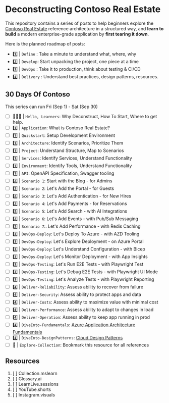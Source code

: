 # Deconstructing Contoso Real Estate 

This repository contains a series of posts to help beginners explore the [Contoso Real Estate](https://aka.ms/contoso-real-estate/github) reference architecture in a structured way, and **learn to build** a modern enterprise-grade application by **first tearing it down**.

Here is the planned roadmap of posts:
 - 1️⃣ | `Define` : Take a minute to understand what, where, why
 - 2️⃣ | `Develop`: Start unpacking the project, one piece at a time
 - 3️⃣ | `DevOps` : Take it to production, think about testing & CI/CD
 - 4️⃣ | `Delivery` : Understand best practices, design patterns, resources.

## 30 Days Of Contoso 

This series can run Fri (Sep 1) - Sat (Sep 30)

- [ ] 🧗🏽‍♀️ | `Hello, Learners`: Why Deconstruct, How To Start, Where to get help.
- [ ] 1️⃣ | `Application`: What is Contoso Real Estate?
- [ ] 1️⃣ | `Quickstart`: Setup Development Environment
- [ ] 1️⃣ | `Architecture`: Identify Scenarios, Prioritize Them
- [ ] 1️⃣ | `Project`: Understand Structure, Map to Scenarios
- [ ] 1️⃣ | `Services`: Identify Services, Understand Functionality
- [ ] 1️⃣ | `Environment`: Identify Tools, Understand Functionality
- [ ] 1️⃣ | `API`: OpenAPI Specification, Swagger tooling
- [ ] 2️⃣ | `Scenario 1`: Start with the Blog - for Admins
- [ ] 2️⃣ | `Scenario 2`: Let's Add the Portal - for Guests
- [ ] 2️⃣ | `Scenario 3`: Let's Add Authentication - for New Hires
- [ ] 2️⃣ | `Scenario 4`: Let's Add Payments - for Reservations
- [ ] 2️⃣ | `Scenario 5`: Let's Add Search - with AI Integrations
- [ ] 2️⃣ | `Scenario 6`: Let's Add Events - with Pub/Sub Messaging
- [ ] 2️⃣ | `Scenario 7`:. Let's Add Performance - with Redis Caching
- [ ] 3️⃣ | `DevOps-Deploy`: Let's Deploy To Azure - with AZD Tooling
- [ ] 3️⃣ | `DevOps-Deploy`: Let's Explore Deployment - on Azure Portal
- [ ] 3️⃣ | `DevOps-Deploy`: Let's Understand Configuration - with Bicep
- [ ] 3️⃣ | `DevOps-Deploy`: Let's Monitor Deployment - with App Insights
- [ ] 3️⃣ | `DevOps-Testing`: Let's Run E2E Tests - with Playwright Test 
- [ ] 3️⃣ | `DevOps-Testing`: Let's Debug E2E Tests - with Playwright UI Mode
- [ ] 3️⃣ | `DevOps-Testing`: Let's Analyze Tests - with Playwright Reporting
- [ ] 4️⃣ | `Deliver-Reliability`: Assess ability to recover from failure
- [ ] 4️⃣ | `Deliver-Security`: Assess ability to protect apps and data
- [ ] 4️⃣ | `Deliver-Costs`: Assess ability to maximize value with minimal cost
- [ ] 4️⃣ | `Deliver-Performance`: Assess ability to adapt to changes in load
- [ ] 4️⃣ | `Deliver-Operation`: Assess ability to keep app running in prod
- [ ] 4️⃣ | `DiveInto-Fundamentals`: [Azure Application Architecture Fundamentals](https://learn.microsoft.com/en-us/azure/architecture/guide/)
- [ ] 4️⃣ | `DiveInto-DesignPatterns`: [Cloud Design Patterns](https://learn.microsoft.com/en-us/azure/architecture/patterns/)
- [ ] 🏅 | `Explore-Collection`: Bookmark this resource for all references

## Resources
1. [ ] Collection.mslearn
2. [ ] Glossary.ai
3. [ ] LearnLive.sessions
4. [ ] YouTube.shorts
5. [ ] Instagram.visuals